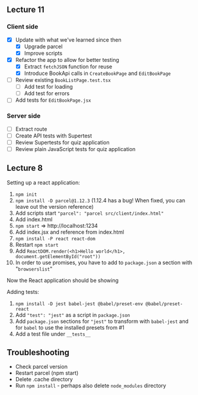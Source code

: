 ## Lecture 11

### Client side

* [x] Update with what we've learned since then
  * [x] Upgrade parcel
  * [x] Improve scripts
* [x] Refactor the app to allow for better testing
  * [x] Extract `fetchJSON` function for reuse
  * [x] Introduce BookApi calls in `CreateBookPage` and `EditBookPage`
* [ ] Review existing `BookListPage.test.tsx`
  * [ ] Add test for loading
  * [ ] Add test for errors
* [ ] Add tests for `EditBookPage.jsx`

### Server side

* [ ] Extract route
* [ ] Create API tests with Supertest
* [ ] Review Supertests for quiz application
* [ ] Review plain JavaScript tests for quiz application

## Lecture 8

Setting up a react application:

1. `npm init`
2. `npm install -D parcel@1.12.3` (1.12.4 has a bug! When fixed, you can leave out the version reference)
3. Add scripts start `"parcel": "parcel src/client/index.html"`
4. Add index.html
5. `npm start` => http://localhost:1234
6. Add index.jsx and reference from index.html
7. `npm install -P react react-dom`
8. Restart `npm start`
9. Add `ReactDOM.render(<h1>Hello world</h1>, document.getElementById("root"))`
10. In order to use promises, you have to add to `package.json` a section with "`browserslist`"

Now the React application should be showing

Adding tests:

1. `npm install -D jest babel-jest @babel/preset-env @babel/preset-react`
2. Add `"test": "jest"` as a script in `package.json`
3. Add `package.json` sections for `"jest"` to transform with `babel-jest` and for `babel` to use the installed presets from #1
4. Add a test file under `__tests__`


## Troubleshooting

* Check parcel version
* Restart parcel (npm start)
* Delete .cache directory
* Run `npm install` - perhaps also delete `node_modules` directory


